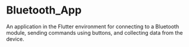# Bluetooth_App
An application in the Flutter environment for connecting to a Bluetooth module, sending commands using buttons, and collecting data from the device.
